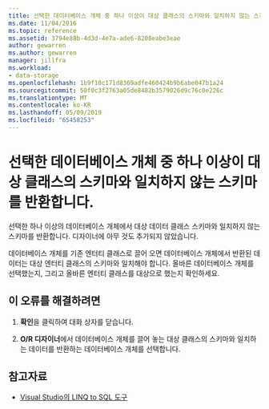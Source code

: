 ```yaml
---
title: 선택한 데이터베이스 개체 중 하나 이상이 대상 클래스의 스키마와 일치하지 않는 스키마를 반환합니다.
ms.date: 11/04/2016
ms.topic: reference
ms.assetid: 3794e88b-4d3d-4e7a-ade6-8208eabe3eae
author: gewarren
ms.author: gewarren
manager: jillfra
ms.workload:
- data-storage
ms.openlocfilehash: 1b9f10c171d8369adfe460424b9b6abe047b1a24
ms.sourcegitcommit: 50f0c3f2763a05de8482b3579026d9c76c0e226c
ms.translationtype: MT
ms.contentlocale: ko-KR
ms.lasthandoff: 05/09/2019
ms.locfileid: "65458253"
---
```

# <a name="one-or-more-selected-database-objects-return-a-schema-that-does-not-match-the-schema-of-the-target-class"></a>선택한 데이터베이스 개체 중 하나 이상이 대상 클래스의 스키마와 일치하지 않는 스키마를 반환합니다.

선택한 하나 이상의 데이터베이스 개체에서 대상 데이터 클래스 스키마와 일치하지 않는 스키마를 반환합니다. 디자이너에 아무 것도 추가되지 않았습니다.

데이터베이스 개체를 기존 엔터티 클래스로 끌어 오면 데이터베이스 개체에서 반환된 데이터는 대상 엔터티 클래스의 스키마와 일치해야 합니다. 올바른 데이터베이스 개체를 선택했는지, 그리고 올바른 엔터티 클래스를 대상으로 했는지 확인하세요.

## <a name="to-correct-this-error"></a>이 오류를 해결하려면

1. **확인**을 클릭하여 대화 상자를 닫습니다.

2. **O/R 디자이너**에서 데이터베이스 개체를 끌어 놓는 대상 클래스의 스키마와 일치하는 데이터를 반환하는 데이터베이스 개체를 선택합니다.

## <a name="see-also"></a>참고자료

- [Visual Studio의 LINQ to SQL 도구](../data-tools/linq-to-sql-tools-in-visual-studio2.md)